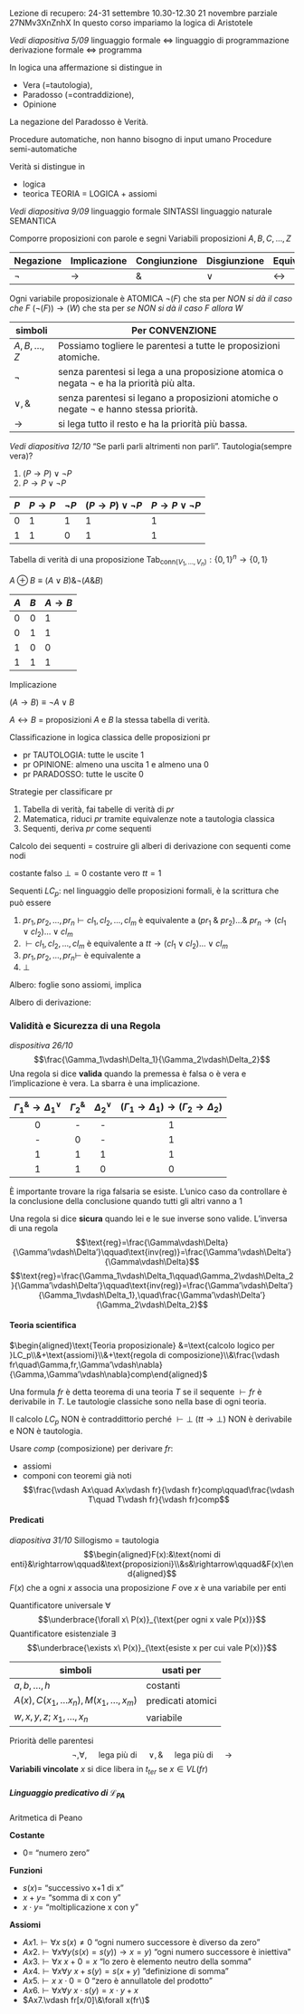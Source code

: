Lezione di recupero: 24-31 settembre 10.30-12.30 
21 novembre parziale 27NMv3XnZnhX
In questo corso impariamo la logica di Aristotele

_Vedi diapositiva 5/09_
linguaggio formale <=> linguaggio di programmazione
derivazione formale <=> programma

In logica una affermazione si distingue in 
- Vera (=tautologia),
- Paradosso (=contraddizione),
- Opinione

La negazione del Paradosso è Verità.

Procedure automatiche, non hanno bisogno di input umano
Procedure semi-automatiche

Verità si distingue in
- logica
- teorica
TEORIA = LOGICA + assiomi

_Vedi diapositiva 9/09_
linguaggio formale SINTASSI
linguaggio naturale SEMANTICA

Comporre proposizioni con parole e segni
Variabili proposizioni $A,B,C,…,Z$

| Negazione | Implicazione  | Congiunzione | Disgiunzione | Equivalenza |
| --------- | ------------- | ------------ | ------------ | ----------- |
| $\neg$    | $\rightarrow$ | $\&$         | $\vee$       | $\leftrightarrow$            |

Ogni variabile proposizionale è ATOMICA
$\neg(F)$ che sta per _NON si dà il caso che $F$_
$(\neg(F))\rightarrow(W)$ che sta per _se NON si dà il caso $F$ allora $W$_

| simboli       | Per CONVENZIONE                                                                               |
| ------------- | --------------------------------------------------------------------------------------------- |
| $A,B,…,Z$     | Possiamo togliere le parentesi a tutte le proposizioni atomiche.                              |
| $\neg$        | senza parentesi si lega a una proposizione atomica o negata $\neg$ e ha la priorità più alta. |
| $\vee,\&$     | senza parentesi si legano a proposizioni atomiche o negate $\neg$ e hanno stessa priorità.    |
| $\rightarrow$ | si lega tutto il resto e ha la priorità più bassa.                                            |

_Vedi diapositiva 12/10_
“Se parli parli altrimenti non parli”. Tautologia(sempre vera)?
1. $(P\rightarrow P)\vee\neg P$
2. $P\rightarrow P\vee\neg P$

| $P$ | $P\rightarrow P$ | $\neg P$ | $(P\rightarrow P)\vee\neg P$ | $P\rightarrow P\vee\neg P$ |
| --- | ---------------- | -------- | ---------------------------- | -------------------------- |
| 0   | 1                | 1        | 1                            | 1                          |
| 1   | 1                | 0        | 1                            | 1                           |

Tabella di verità di una proposizione
$\text{Tab}_{\text{conn}(V_1,…,V_n)}:\{0,1\}^n\rightarrow\{0,1\}$

$A\oplus B\equiv(A\vee B)\&\neg(A\& B)$

| $A$ | $B$ | $A\rightarrow B$ |
| --- | --- | ---------------- |
| 0   | 0   | 1                |
| 0   | 1   | 1                |
| 1   | 0   | 0                |
| 1   | 1   | 1                | 
Implicazione

$(A\rightarrow B)\equiv\neg A\vee B$

$A\leftrightarrow B$ = proposizioni $A$ e $B$ la stessa tabella di verità.

Classificazione in logica classica delle proposizioni pr
- pr TAUTOLOGIA: tutte le uscite 1
- pr OPINIONE: almeno una uscita 1 e almeno una 0
- pr PARADOSSO: tutte le uscite 0

Strategie per classificare pr
1. Tabella di verità, fai tabelle di verità di $pr$
2. Matematica, riduci $pr$ tramite equivalenze note a tautologia classica
3. Sequenti, deriva $pr$ come sequenti

Calcolo dei sequenti
= costruire gli alberi di derivazione con sequenti come nodi

costante falso $\bot=0$
costante vero $tt=1$

Sequenti $LC_p$: nel linguaggio delle proposizioni formali, è la scrittura che può essere
1. $pr_1,pr_2,…,pr_n\vdash cl_1,cl_2,…,cl_m$
	è equivalente a $(pr_1\ \&\ pr_2)…\&\ pr_n\rightarrow(cl_1\vee cl_2) …\vee cl_m$
2. $\vdash cl_1,cl_2,…,cl_m$
	è equivalente a $tt\rightarrow(cl_1\vee cl_2)…\vee cl_m$
3. $pr_1,pr_2,…,pr_n\vdash$
	è equivalente a 
4. $\bot$

Albero: foglie sono assiomi, implica

Albero di derivazione:

### Validità e Sicurezza di una Regola
_dispositiva 26/10_
$$\frac{\Gamma_1\vdash\Delta_1}{\Gamma_2\vdash\Delta_2}$$
Una regola si dice **valida** quando la premessa è falsa o è vera e l’implicazione è vera.
La sbarra è una implicazione.

| $\Gamma_1^\&\rightarrow\Delta_1^\vee$ | $\Gamma_2^\&$ | $\Delta_2^\vee$ | $(\Gamma_1\rightarrow\Delta_1)\rightarrow(\Gamma_2\rightarrow\Delta_2)$ |
|:--------------------------------:|:-------------:|:---------------:|:-----------------------------------------------------------------------:|
|                0                 |       -       |        -        |                                    1                                    |
|                -                 |       0       |        -        |                                    1                                    |
|                1                 |       1       |        1        |                                    1                                    |
|                1                 |       1       |        0        |                                    0                                    | 

È importante trovare la riga falsaria se esiste.
L’unico caso da controllare è la conclusione della conclusione quando tutti gli altri vanno a 1

Una regola si dice **sicura** quando lei e le sue inverse sono valide.
L’inversa di una regola
$$\text{reg}=\frac{\Gamma\vdash\Delta}{\Gamma’\vdash\Delta’}\qquad\text{inv(reg)}=\frac{\Gamma’\vdash\Delta’}{\Gamma\vdash\Delta}$$$$\text{reg}=\frac{\Gamma_1\vdash\Delta_1\qquad\Gamma_2\vdash\Delta_2}{\Gamma’\vdash\Delta’}\qquad\text{inv(reg)}=\frac{\Gamma’\vdash\Delta’}{\Gamma_1\vdash\Delta_1},\quad\frac{\Gamma’\vdash\Delta’}{\Gamma_2\vdash\Delta_2}$$
#### Teoria scientifica
$\begin{aligned}\text{Teoria proposizionale} &=\text{calcolo logico per }LC_p\\&+\text{assiomi}\\&+\text{regola di composizione}\\&\frac{\vdash fr\quad\Gamma,fr,\Gamma’\vdash\nabla}{\Gamma,\Gamma’\vdash\nabla}comp\end{aligned}$ 

Una formula $fr$ è detta teorema di una teoria $T$ se il sequente $\vdash fr$ è derivabile in $T$.
Le tautologie classiche sono nella base di ogni teoria.

Il calcolo $LC_p$ NON è contraddittorio perché $\vdash\bot\ (tt\rightarrow\bot)$ NON è derivabile e NON è tautologia.

Usare $comp$ (composizione) per derivare $fr$:
- assiomi
- componi con teoremi già noti
$$\frac{\vdash Ax\quad Ax\vdash fr}{\vdash fr}comp\qquad\frac{\vdash T\quad T\vdash fr}{\vdash fr}comp$$
#### Predicati
_diapositiva 31/10_
Sillogismo = tautologia
$$\begin{aligned}F(x):&\text{nomi di enti}&\rightarrow\qquad&\text{proposizioni}\\&s&\rightarrow\qquad&F(x)\end{aligned}$$
$F(x)$ che a ogni $x$ associa una proposizione $F$ 
ove $x$ è una variabile per enti

Quantificatore universale $\forall$
$$\underbrace{\forall x\ P(x)}_{\text{per ogni x vale P(x)}}$$
Quantificatore esistenziale $\exists$
$$\underbrace{\exists x\ P(x)}_{\text{esiste x per cui vale P(x)}}$$

| simboli     | usati per         |
| ----------- | ----------------- |
| $a,b,…,h$   | costanti          |
| $A(x),C(x_1,…x_n),M(x_1,…,x_m)$ | predicati atomici |
| $w,x,y,z;\ x_1,…,x_n$   | variabile         | 

Priorità delle parentesi
$$\neg,\forall,\quad\text{ lega più di }\quad\vee,\&\quad\text{ lega più di }\quad\rightarrow$$
**Variabili vincolate**
$x$ si dice libera in $t_{ter}$ se $x\in VL(fr)$

##### Linguaggio predicativo di $\mathcal{L}_{\text{PA}}$
Aritmetica di Peano

**Costante**
- $0=$ “numero zero”

**Funzioni**
- $s(x)=$ “successivo x+1 di x”
- $x+y=$ “somma di x con y”
- $x\cdot y=$ “moltiplicazione x con y”

**Assiomi**
- $Ax1.\vdash\forall x\ s(x)\neq0$
	“ogni numero successore è diverso da zero”
- $Ax2.\vdash\forall x\forall y(s(x)=s(y))\rightarrow x=y)$
	“ogni numero successore è iniettiva”
- $Ax3.\vdash\forall x\ x+0=x$
	“lo zero è elemento neutro della somma”
- $Ax4.\vdash\forall x\forall y\ x+s(y)=s(x+y)$
	”definizione di somma”
- $Ax5.\vdash x\ x\cdot0=0$
	“zero è annullatole del prodotto”
- $Ax6.\vdash\forall x\forall y\ x\cdot s(y)=x\cdot y+x$
- $Ax7.\vdash fr[x/0]\&\forall x(fr\)$
